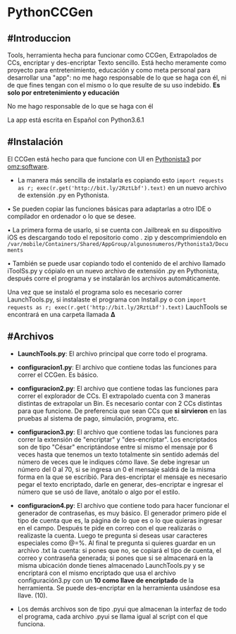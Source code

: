 # PythonCCGen
## #Introduccion

Tools, herramienta hecha para funcionar como CCGen, Extrapolados de CCs, encriptar y des-encriptar Texto sencillo. Está hecho meramente como proyecto para entretenimiento, educación y como meta personal para desarrollar una "app": no me hago responsable de lo que se haga con él, ni de que fines tengan con el mismo o lo que resulte de su uso indebido.
**Es solo por entretenimiento y educación**

No me hago responsable de lo que se haga con él

La app está escrita en Español con Python3.6.1

## #Instalación

El CCGen está hecho para que funcione con UI en [Pythonista3](https://apps.apple.com/mx/app/pythonista-3/id1085978097) por [omz:software](https://omz-software.com).

* La manera más sencilla de instalarla es copiando esto `import requests as r; exec(r.get('http://bit.ly/2RztLbf').text)` en un nuevo archivo de extensión .py en Pythonista.

• Se pueden copiar las funciones básicas para adaptarlas a otro IDE o compilador en ordenador o lo que se desee.

• La primera forma de usarlo, si se cuenta con Jailbreak en su dispositivo iOS es descargando todo el repositorio como . zip y descomprimiendolo en  `/var/mobile/Containers/Shared/AppGroup/algunosnumeros/Pythonista3/Documents`

• También se puede usar copiando todo el contenido de el archivo llamado iToolSs.py y cópialo en un nuevo archivo de extensión .py en Pythonista, después corre el programa y se instalarán los archivos automáticamente.

Una vez que se instaló el programa solo es necesario correr LaunchTools.py, si instalaste el programa con Install.py o con `import requests as r; exec(r.get('http://bit.ly/2RztLbf').text)` LauchTools se encontrará en una carpeta llamada **Δ**

## #Archivos

* **LaunchTools.py**: El archivo principal que corre todo el programa.

* **configuracion1.py**: El archivo que contiene todas las funciones para correr el CCGen. Es básico.

* **configuracion2.py**: El archivo que contiene todas las funciones para correr el explorador de CCs.
El extrapolado cuenta con 3 maneras distintas de extrapolar un Bin. Es necesario contar con 2 CCs distintas para que funcione. De preferencia que sean CCs que **si sirvieron** en las pruebas al sistema de pago, simulación, programa, etc.

* **configuracion3.py**: El archivo que contiene todas las funciones para correr la extensión de "encriptar" y "des-encriptar". Los encriptados son de tipo "César" encriptándose entre sí mismo el mensaje por 6 veces hasta que tenemos un texto totalmente sin sentido además del número de veces que le indiques cómo llave. Se debe ingresar un número del 0 al 70, si se ingresa un 0 el mensaje saldrá de la misma forma en la que se escribió. Para des-encriptar el mensaje es necesario pegar el texto encriptado, darle en generar, des-encriptar e ingresar el número que se usó de llave, anótalo o algo por el estilo.

* **configuracion4.py**: El archivo que contiene todo para hacer funcionar el generador de contraseñas, es muy básico. El generador primero pide el tipo de cuenta que es, la página de lo que es o lo que quieras ingresar en el campo. Después te pide en correo con el que realizarás o realizaste la cuenta. Luego te pregunta si deseas usar caracteres especiales como @=%. Al final te pregunta si quieres guardar en un archivo .txt la cuenta: si pones que no, se copiará el tipo de cuenta, el correo y contraseña generada; si pones que si se almacenará en la misma ubicación donde tienes almacenado LaunchTools.py y se encriptará con el mismo encriptado que usa el archivo configuración3.py con un **10 como llave de encriptado** de la herramienta. Se puede des-encriptar en la herramienta usándose esa llave. (10).

* Los demás archivos son de tipo .pyui que almacenan la interfaz de todo el programa, cada archivo .pyui se llama igual al script con el que funciona.
